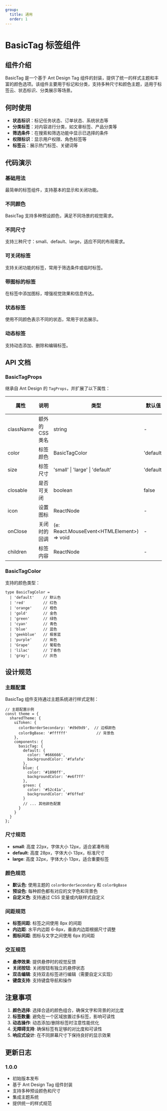 ```yaml
---
group:
  title: 通用
  order: 1
---
```


# BasicTag 标签组件

## 组件介绍

BasicTag 是一个基于 Ant Design Tag 组件的封装，提供了统一的样式主题和丰富的颜色选项。该组件主要用于标记和分类，支持多种尺寸和颜色主题，适用于标签云、状态标识、分类展示等场景。

## 何时使用

- **状态标识**：标记任务状态、订单状态、系统状态等
- **分类标签**：对内容进行分类，如文章标签、产品分类等
- **筛选条件**：在搜索和筛选功能中显示已选择的条件
- **权限标识**：显示用户权限、角色标签等
- **标签云**：展示热门标签、关键词等

## 代码演示

### 基础用法

最简单的标签组件，支持基本的显示和关闭功能。

<code src="./demos/basic.tsx"></code>

### 不同颜色

BasicTag 支持多种预设颜色，满足不同场景的视觉需求。

<code src="./demos/color.tsx"></code>

### 不同尺寸

支持三种尺寸：small、default、large，适应不同的布局需求。

<code src="./demos/size.tsx"></code>

### 可关闭标签

支持关闭功能的标签，常用于筛选条件或临时标签。

<code src="./demos/closable.tsx"></code>

### 带图标的标签

在标签中添加图标，增强视觉效果和信息传达。

<code src="./demos/icon.tsx"></code>

### 状态标签

使用不同颜色表示不同的状态，常用于状态展示。

<code src="./demos/status.tsx"></code>


### 动态标签

支持动态添加、删除和编辑标签。

<code src="./demos/dynamic.tsx"></code>

## API 文档

### BasicTagProps

继承自 Ant Design 的 `TagProps`，并扩展了以下属性：

| 属性 | 说明 | 类型 | 默认值 | 版本 |
| --- | --- | --- | --- | --- |
| className | 额外的 CSS 类名 | string | - | - |
| color | 标签颜色 | BasicTagColor | 'default' | - |
| size | 标签尺寸 | 'small' \| 'large' \| 'default' | 'default' | - |
| closable | 是否可关闭 | boolean | false | - |
| icon | 设置图标 | ReactNode | - | - |
| onClose | 关闭时的回调 | (e: React.MouseEvent\<HTMLElement\>) =\> void | - | - |
| children | 标签内容 | ReactNode | - | - |

### BasicTagColor

支持的颜色类型：

```
type BasicTagColor = 
  | 'default'    // 默认色
  | 'red'        // 红色
  | 'orange'     // 橙色
  | 'gold'       // 金色
  | 'green'      // 绿色
  | 'cyan'       // 青色
  | 'blue'       // 蓝色
  | 'geekblue'   // 极客蓝
  | 'purple'     // 紫色
  | 'Grape'      // 葡萄色
  | 'lilac'      // 丁香色
  | 'gray';      // 灰色
```

## 设计规范

### 主题配置

BasicTag 组件支持通过主题系统进行样式定制：

```
// 主题配置示例
const theme = {
  sharedTheme: {
    uiToken: {
      colorBorderSecondary: '#d9d9d9',  // 边框颜色
      colorBgBase: '#ffffff'             // 背景色
    },
    components: {
      basicTag: {
        default: {
          color: '#666666',
          backgroundColor: '#fafafa'
        },
        blue: {
          color: '#1890ff',
          backgroundColor: '#e6f7ff'
        },
        green: {
          color: '#52c41a',
          backgroundColor: '#f6ffed'
        }
        // ... 其他颜色配置
      }
    }
  }
};
```

### 尺寸规范

- **small**: 高度 22px，字体大小 12px，适合紧凑布局
- **default**: 高度 28px，字体大小 13px，标准尺寸
- **large**: 高度 32px，字体大小 13px，适合重要标签

### 颜色规范

- **默认色**: 使用主题的 `colorBorderSecondary` 和 `colorBgBase`
- **预设色**: 每种颜色都有对应的文字色和背景色
- **自定义色**: 支持通过 CSS 变量或内联样式自定义

### 间距规范

- **标签间距**: 标签之间使用 8px 的间距
- **内边距**: 水平内边距 6-8px，垂直内边距根据尺寸调整
- **图标间距**: 图标与文字之间使用 6px 的间距

### 交互规范

- **悬停效果**: 提供悬停时的视觉反馈
- **关闭按钮**: 关闭按钮有独立的悬停状态
- **双击编辑**: 支持双击标签进行编辑（需要自定义实现）
- **键盘支持**: 支持键盘导航和操作

## 注意事项

1. **颜色选择**: 选择合适的颜色组合，确保文字和背景的对比度
2. **标签数量**: 避免在一个区域放置过多标签，影响可读性
3. **动态操作**: 动态添加/删除标签时注意性能优化
4. **无障碍支持**: 确保标签有足够的对比度和可读性
5. **响应式设计**: 在不同屏幕尺寸下保持良好的显示效果

## 更新日志

### 1.0.0
- 初始版本发布
- 基于 Ant Design Tag 组件封装
- 支持多种预设颜色和尺寸
- 集成主题系统
- 提供统一的样式规范

